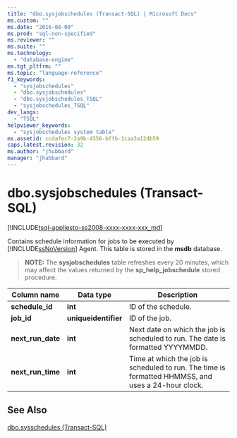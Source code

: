 ```yaml
---
title: "dbo.sysjobschedules (Transact-SQL) | Microsoft Docs"
ms.custom: ""
ms.date: "2016-08-09"
ms.prod: "sql-non-specified"
ms.reviewer: ""
ms.suite: ""
ms.technology: 
  - "database-engine"
ms.tgt_pltfrm: ""
ms.topic: "language-reference"
f1_keywords: 
  - "sysjobschedules"
  - "dbo.sysjobschedules"
  - "dbo.sysjobschedules_TSQL"
  - "sysjobschedules_TSQL"
dev_langs: 
  - "TSQL"
helpviewer_keywords: 
  - "sysjobschedules system table"
ms.assetid: ccdafec7-2a9b-4356-bffb-1caa3a12db59
caps.latest.revision: 32
ms.author: "jhubbard"
manager: "jhubbard"
---
```

# dbo.sysjobschedules (Transact-SQL)
[!INCLUDE[tsql-appliesto-ss2008-xxxx-xxxx-xxx_md](../../database-engine/configure/windows/includes/tsql-appliesto-ss2008-xxxx-xxxx-xxx-md.md)]

  Contains schedule information for jobs to be executed by [!INCLUDE[ssNoVersion](../../advanced-analytics/r-services/includes/ssnoversion-md.md)] Agent. This table is stored in the **msdb** database.  
  
> **NOTE:** The **sysjobschedules** table refreshes every 20 minutes, which may affect the values returned by the **sp_help_jobschedule** stored procedure.  
  
|Column name|Data type|Description|  
|-----------------|---------------|-----------------|  
|**schedule_id**|**int**|ID of the schedule.|  
|**job_id**|**uniqueidentifier**|ID of the job.|  
|**next_run_date**|**int**|Next date on which the job is scheduled to run. The date is formatted YYYYMMDD.|  
|**next_run_time**|**int**|Time at which the job is scheduled to run. The time is formatted HHMMSS, and uses a 24-hour clock.|  
  
## See Also  
 [dbo.sysschedules &#40;Transact-SQL&#41;](../../relational-databases/system-tables/dbo.sysschedules-transact-sql.md)  
  
  